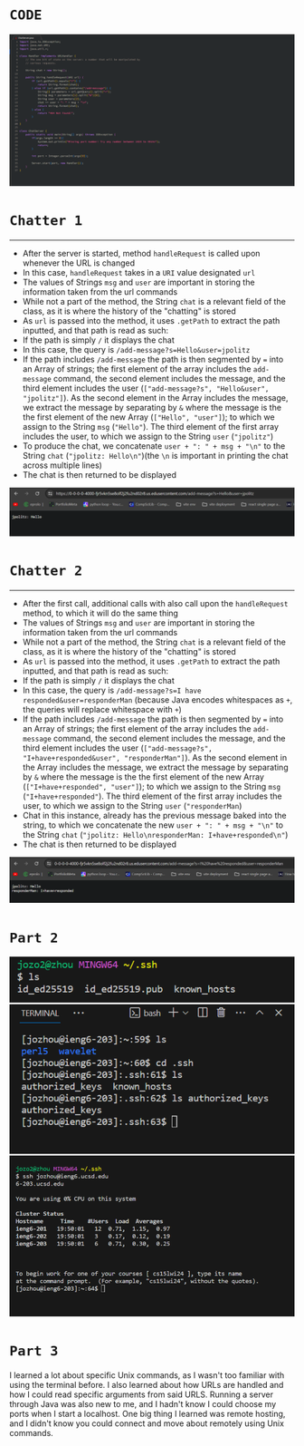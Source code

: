 # **`CODE`**
![Image](Lab3Code.png)
# **`Chatter 1`**
---
* After the server is started, method `handleRequest` is called upon whenever the URL is changed
* In this case, `handleRequest` takes in a `URI` value designated `url`
* The values of Strings `msg` and `user` are important in storing the information taken from the url commands
* While not a part of the method, the String `chat` is a relevant field of the class, as it is where the history of the "chatting" is stored
* As `url` is passed into the method, it uses `.getPath` to extract the path inputted, and that path is read as such:
* If the path is simply `/` it displays the chat
* In this case, the query is `/add-message?s=Hello&user=jpolitz`
* If the path includes `/add-message` the path is then segmented by `=` into an Array of strings; the first element of the array includes the `add-message` command,
the second element includes the message, and the third element includes the user (`["add-message?s", "Hello&user", "jpolitz"]`). As the second element in the Array includes the message,
we extract the message by separating by `&` where the message is the the first element of the new Array (`["Hello", "user"]`); to which we assign to the String `msg` (`"Hello"`).
The third element of the first array includes the user, to which we assign to the String `user` (`"jpolitz"`)
* To produce the chat, we concatenate `user + ": " + msg + "\n"` to the String `chat` (`"jpolitz: Hello\n"`)(the `\n` is important in printing the chat across multiple lines)
* The chat is then returned to be displayed

![Image](chatter1.png)

# **`Chatter 2`**
---
* After the first call, additional calls with also call upon the `handleRequest` method, to which it will do the same thing
* The values of Strings `msg` and `user` are important in storing the information taken from the url commands
* While not a part of the method, the String `chat` is a relevant field of the class, as it is where the history of the "chatting" is stored
* As `url` is passed into the method, it uses `.getPath` to extract the path inputted, and that path is read as such:
* If the path is simply `/` it displays the chat
* In this case, the query is `/add-message?s=I have responded&user=responderMan` (because Java encodes whitespaces as `+`, the queries will replace whitespace with `+`)
* If the path includes `/add-message` the path is then segmented by `=` into an Array of strings; the first element of the array includes the `add-message` command,
the second element includes the message, and the third element includes the user (`["add-message?s", "I+have+responded&user", "responderMan"]`). As the second element in the Array includes the message,
we extract the message by separating by `&` where the message is the the first element of the new Array (`["I+have+responded", "user"]`); to which we assign to the String `msg` (`"I+have+responded"`).
The third element of the first array includes the user, to which we assign to the String `user` (`"responderMan`)
* Chat in this instance, already has the previous message baked into the string, to which we concatenate the new  `user + ": " + msg + "\n"` to the String `chat` (`"jpolitz: Hello\nresponderMan: I+have+responded\n"`)
* The chat is then returned to be displayed

![Image](chatter2.png)

# **`Part 2`**
![Image](privateKey.png)
![Image](remoteKey.png)
![Image](pwlessLogin.png)

# **`Part 3`**
I learned a lot about specific Unix commands, as I wasn't too familiar with using the terminal before. I also learned about how URLs are handled and how I could read specific arguments from said URLS. Running a server through Java was also new to me, and I hadn't know I could choose my ports when I start a localhost. One big thing I learned was remote hosting, and I didn't know you could connect and move about remotely using Unix commands.
